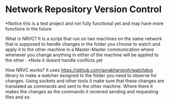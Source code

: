 # Network Repository Version Control

*Notice this is a test project and not fully functional yet and may have more functions in the future

What is NRVC?
  It is a script that run on two machines on the same network that is supposed to handle changes in the folder you choose to watch and apply it to the other machine in a Master-Master communication where whenever you change anything in either of the machine will be applied to the other .
  *Note it doesnt handle conflicts yet

How NRVC works?
  It uses  https://github.com/gorakhargosh/watchdog library to make a watcher assigned to the folder you need to observe for changes. Using sockets and other tools it make sure that these changes are translated as commands and sent to the other machine. Where there it makes the changes as the commands it received sending and requesting files and so.
  
